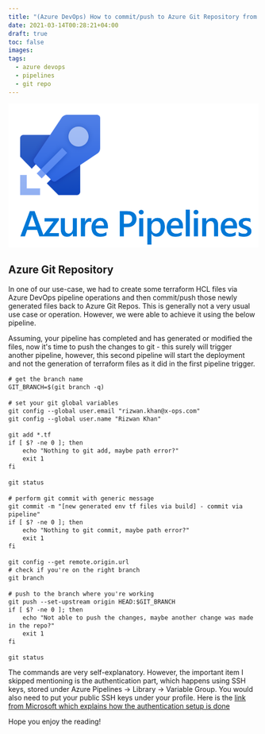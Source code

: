 ```yaml
---
title: "(Azure DevOps) How to commit/push to Azure Git Repository from Azure Pipeline"
date: 2021-03-14T00:28:21+04:00
draft: true
toc: false
images:
tags:
  - azure devops
  - pipelines
  - git repo
---
```

![azure](/azure-pipelines.png)
## Azure Git Repository
In one of our use-case, we had to create some terraform HCL files via Azure DevOps pipeline operations and then commit/push those newly generated files back to Azure Git Repos. This is generally not a very usual use case or operation. However, we were able to achieve it using the below pipeline.

Assuming, your pipeline has completed and has generated or modified the files, now it's time to push the changes to git - this surely will trigger another pipeline, however, this second pipeline will start the deployment and not the generation of terraform files as it did in the first pipeline trigger.

```
# get the branch name
GIT_BRANCH=$(git branch -q)

# set your git global variables
git config --global user.email "rizwan.khan@x-ops.com"
git config --global user.name "Rizwan Khan"

git add *.tf
if [ $? -ne 0 ]; then 
    echo "Nothing to git add, maybe path error?"
    exit 1
fi

git status

# perform git commit with generic message
git commit -m "[new generated env tf files via build] - commit via pipeline"
if [ $? -ne 0 ]; then 
    echo "Nothing to git commit, maybe path error?"
    exit 1
fi

git config --get remote.origin.url
# check if you're on the right branch
git branch

# push to the branch where you're working
git push --set-upstream origin HEAD:$GIT_BRANCH
if [ $? -ne 0 ]; then 
    echo "Not able to push the changes, maybe another change was made in the repo?"
    exit 1 
fi

git status
```

The commands are very self-explanatory. However, the important item I skipped mentioning is the authentication part, which happens using SSH keys, stored under Azure Pipelines -> Library -> Variable Group. You would also need to put your public SSH keys under your profile. Here is the [link from Microsoft which explains how the authentication setup is done](https://learn.microsoft.com/en-us/azure/devops/repos/git/use-ssh-keys-to-authenticate?view=azure-devops#set-up-ssh-key-authentication)

Hope you enjoy the reading!